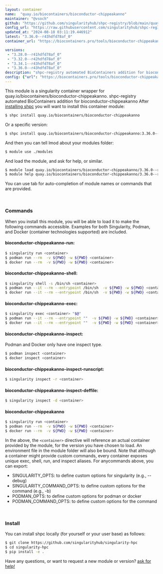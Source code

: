 ```yaml
---
layout: container
name:  "quay.io/biocontainers/bioconductor-chippeakanno"
maintainer: "@vsoch"
github: "https://github.com/singularityhub/shpc-registry/blob/main/quay.io/biocontainers/bioconductor-chippeakanno/container.yaml"
config_url: "https://raw.githubusercontent.com/singularityhub/shpc-registry/main/quay.io/biocontainers/bioconductor-chippeakanno/container.yaml"
updated_at: "2024-08-18 03:11:19.446912"
latest: "3.36.0--r43hdfd78af_0"
container_url: "https://biocontainers.pro/tools/bioconductor-chippeakanno"

versions:
 - "3.28.0--r41hdfd78af_0"
 - "3.32.0--r42hdfd78af_0"
 - "3.34.1--r43hdfd78af_0"
 - "3.36.0--r43hdfd78af_0"
description: "shpc-registry automated BioContainers addition for bioconductor-chippeakanno"
config: {"url": "https://biocontainers.pro/tools/bioconductor-chippeakanno", "maintainer": "@vsoch", "description": "shpc-registry automated BioContainers addition for bioconductor-chippeakanno", "latest": {"3.36.0--r43hdfd78af_0": "sha256:7aa1d52c40fcf561fa947bb68f65b914ebadf70063ad24d33e501b42e85d6445"}, "tags": {"3.28.0--r41hdfd78af_0": "sha256:e49cef3379e15a4c7105f5a4348979e9db1855dd00efba6211dfc5286882cc0e", "3.32.0--r42hdfd78af_0": "sha256:098d63eeefda46a3624aee4980a95c606e0bca3537be3f0bb9ae288c88129bac", "3.34.1--r43hdfd78af_0": "sha256:53dcb6b1af539b8834fc65a34e001f3c952017bc3b1dc9528741505e9850346d", "3.36.0--r43hdfd78af_0": "sha256:7aa1d52c40fcf561fa947bb68f65b914ebadf70063ad24d33e501b42e85d6445"}, "docker": "quay.io/biocontainers/bioconductor-chippeakanno"}
---
```


This module is a singularity container wrapper for quay.io/biocontainers/bioconductor-chippeakanno.
shpc-registry automated BioContainers addition for bioconductor-chippeakanno
After [installing shpc](#install) you will want to install this container module:


```bash
$ shpc install quay.io/biocontainers/bioconductor-chippeakanno
```

Or a specific version:

```bash
$ shpc install quay.io/biocontainers/bioconductor-chippeakanno:3.36.0--r43hdfd78af_0
```

And then you can tell lmod about your modules folder:

```bash
$ module use ./modules
```

And load the module, and ask for help, or similar.

```bash
$ module load quay.io/biocontainers/bioconductor-chippeakanno/3.36.0--r43hdfd78af_0
$ module help quay.io/biocontainers/bioconductor-chippeakanno/3.36.0--r43hdfd78af_0
```

You can use tab for auto-completion of module names or commands that are provided.

<br>

### Commands

When you install this module, you will be able to load it to make the following commands accessible.
Examples for both Singularity, Podman, and Docker (container technologies supported) are included.

#### bioconductor-chippeakanno-run:

```bash
$ singularity run <container>
$ podman run --rm  -v ${PWD} -w ${PWD} <container>
$ docker run --rm  -v ${PWD} -w ${PWD} <container>
```

#### bioconductor-chippeakanno-shell:

```bash
$ singularity shell -s /bin/sh <container>
$ podman run --it --rm --entrypoint /bin/sh  -v ${PWD} -w ${PWD} <container>
$ docker run --it --rm --entrypoint /bin/sh  -v ${PWD} -w ${PWD} <container>
```

#### bioconductor-chippeakanno-exec:

```bash
$ singularity exec <container> "$@"
$ podman run --it --rm --entrypoint ""  -v ${PWD} -w ${PWD} <container> "$@"
$ docker run --it --rm --entrypoint ""  -v ${PWD} -w ${PWD} <container> "$@"
```

#### bioconductor-chippeakanno-inspect:

Podman and Docker only have one inspect type.

```bash
$ podman inspect <container>
$ docker inspect <container>
```

#### bioconductor-chippeakanno-inspect-runscript:

```bash
$ singularity inspect -r <container>
```

#### bioconductor-chippeakanno-inspect-deffile:

```bash
$ singularity inspect -d <container>
```



#### bioconductor-chippeakanno

```bash
$ singularity run <container>
$ podman run --rm  -v ${PWD} -w ${PWD} <container>
$ docker run --rm  -v ${PWD} -w ${PWD} <container>
```


In the above, the `<container>` directive will reference an actual container provided
by the module, for the version you have chosen to load. An environment file in the
module folder will also be bound. Note that although a container
might provide custom commands, every container exposes unique exec, shell, run, and
inspect aliases. For anycommands above, you can export:

 - SINGULARITY_OPTS: to define custom options for singularity (e.g., --debug)
 - SINGULARITY_COMMAND_OPTS: to define custom options for the command (e.g., -b)
 - PODMAN_OPTS: to define custom options for podman or docker
 - PODMAN_COMMAND_OPTS: to define custom options for the command

<br>

### Install

You can install shpc locally (for yourself or your user base) as follows:

```bash
$ git clone https://github.com/singularityhub/singularity-hpc
$ cd singularity-hpc
$ pip install -e .
```

Have any questions, or want to request a new module or version? [ask for help!](https://github.com/singularityhub/singularity-hpc/issues)